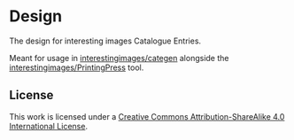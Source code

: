 # Design

The design for interesting images Catalogue Entries.

Meant for usage in [interestingimages/categen](https://github.com/interestingimages/categen) alongside the
[interestingimages/PrintingPress](https://github.com/interestingimages/PrintingPress) tool.

## License

This work is licensed under a
[Creative Commons Attribution-ShareAlike 4.0 International License](http://creativecommons.org/licenses/by-sa/4.0/).
